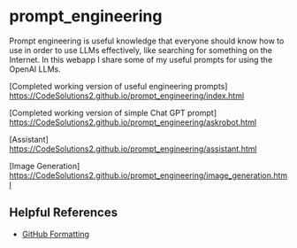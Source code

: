 # prompt_engineering

Prompt engineering is useful knowledge that everyone should know how to use in order to use LLMs effectively, like searching for something on the Internet. In this webapp I share some of my useful prompts for using the OpenAI LLMs.

[Completed working version of useful engineering prompts] https://CodeSolutions2.github.io/prompt_engineering/index.html

[Completed working version of simple Chat GPT prompt] https://CodeSolutions2.github.io/prompt_engineering/askrobot.html

[Assistant] https://CodeSolutions2.github.io/prompt_engineering/assistant.html

[Image Generation] https://CodeSolutions2.github.io/prompt_engineering/image_generation.html


## Helpful References
- [GitHub Formatting](https://docs.github.com/en/get-started/writing-on-github/getting-started-with-writing-and-formatting-on-github/basic-writing-and-formatting-syntax)
